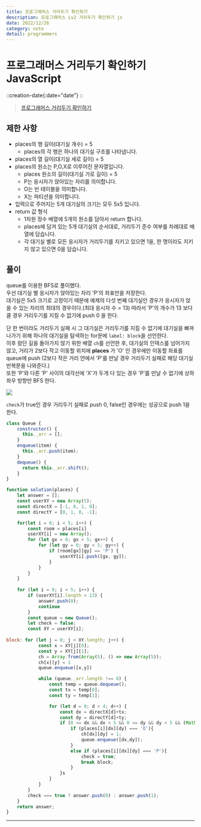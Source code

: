 ```yaml
---
title: 프로그래머스 거리두기 확인하기
description: 프로그래머스 Lv2 거리두기 확인하기 js
date: 2022/12/26
category: note
detail: programmers
---
```


# 프로그래머스 거리두기 확인하기 JavaScript
::creation-date{:date="date"}
::

> <a href="https://school.programmers.co.kr/learn/courses/30/lessons/81302#fn1" target="_blank" class="font-bold">프로그래머스 거리두기 확인하기</a>


## 제한 사항
- places의 행 길이(대기실 개수) = 5
    - places의 각 행은 하나의 대기실 구조를 나타냅니다.
- places의 열 길이(대기실 세로 길이) = 5
- places의 원소는 P,O,X로 이루어진 문자열입니다.
    - places 원소의 길이(대기실 가로 길이) = 5
    - P는 응시자가 앉아있는 자리를 의미합니다.
    - O는 빈 테이블을 의미합니다.
    - X는 파티션을 의미합니다.
- 입력으로 주어지는 5개 대기실의 크기는 모두 5x5 입니다.
- return 값 형식
    - 1차원 정수 배열에 5개의 원소를 담아서 return 합니다.
    - places에 담겨 있는 5개 대기실의 순서대로, 거리두기 준수 여부를 차례대로 배열에 담습니다.
    - 각 대기실 별로 모든 응시자가 거리두기를 지키고 있으면 1을, 한 명이라도 지키지 않고 있으면 0을 담습니다.


## 풀이

queue를 이용한 BFS로 풀이했다.   
우선 대기실 별 응시자가 앉아있는 자리 'P'의 좌표만을 저장한다.  
대기실은 5x5 크기로 고정이기 때문에 예제의 다섯 번째 대기실인 경우가 응시자가 앉을 수 있는 자리의 최대의 경우이다.(최대 응시자 수 = 13)
따라서 'P'의 개수가 13 보다 클 경우 거리두기를 지킬 수 없기에 push 0 을 한다.  

단 한 번이라도 거리두기 실패 시 그 대기실은 거리두기를 지킬 수 없기에 대기실을 빠져나가기 위해 하나의 대기실을 탐색하는 for문에 `label: block`을 선언한다.   
이후 왔던 길을 돌아가지 않기 위한 배열 `ch`를 선언한 후, 대기실의 인덱스를 넘어가지 않고, 거리가 2보다 작고 이동할 위치에 **places** 가 'O' 인 경우에만 이동할 좌표를 queue에 push (2보다 작은 거리 안에서 'P'를 만날 경우 거리두기 실패로 해당 대기실 반복문을 나와준다.)    
또한 'P'와 다른 'P' 사이의 대각선에 'X'가 두개 다 있는 경우 'P'를 만날 수 없기에 상하좌우 방향만 BFS 한다.
<div><img src="/programmers/checkYourDistance/2.png" /></div>

`check`가 true인 경우 거리두기 실패로 push 0, false인 경우에는 성공으로 push 1을 한다.


``` js [solution.js]
class Queue {
    constructor() {
      this._arr = [];
    }
    enqueue(item) {
      this._arr.push(item);
    }
    dequeue() {
      return this._arr.shift();
    }
}

function solution(places) {
    let answer = [];
    const userXY = new Array(5);
    const directX = [-1, 0, 1, 0];
    const directY = [0, 1, 0, -1];

    for(let i = 0; i < 5; i++) {
        const room = places[i]
        userXY[i] = new Array();
        for (let gx = 0; gx < 5; gx++) {
            for (let gy = 0; gy < 5; gy++) {
                if (room[gx][gy] == 'P') {
                    userXY[i].push([gx, gy]);                 
                }
            }
        }
    }
    
    for (let i = 0; i < 5; i++) {
        if (userXY[i].length > 13) {
            answer.push(0);
            continue
        }
        const queue = new Queue();
        let check = false;
        const XY = userXY[i];
        
block: for (let j = 0; j < XY.length; j++) {
            const x = XY[j][0];
            const y = XY[j][1];
            ch = Array.from(Array(5), () => new Array(5));
            ch[x][y] = 1
            queue.enqueue([x,y])

            while (queue._arr.length !== 0) {
                const temp = queue.dequeue();
                const tx = temp[0];
                const ty = temp[1];

                for (let d = 0; d < 4; d++) {
                    const dx = directX[d]+tx;
                    const dy = directY[d]+ty;
                    if (0 <= dx && dx < 5 && 0 <= dy && dy < 5 && (Math.abs(dx-x) + Math.abs(dy-y) <= 2) && ch[dx][dy] !== 1) {
                        if (places[i][dx][dy] === 'O'){
                            ch[dx][dy] = 1;
                            queue.enqueue([dx,dy]);
                        }
                        else if (places[i][dx][dy] === 'P'){
                            check = true;
                            break block;
                        }
                    }s
                }
            }
        }
        check === true ? answer.push(0) : answer.push(1);
    }
    return answer;
}
```



---